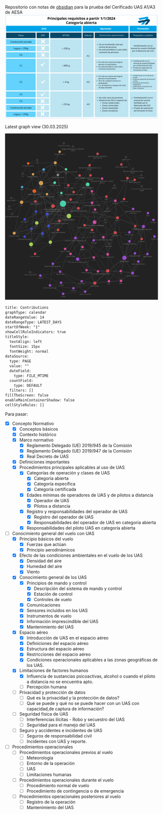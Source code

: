 
Repositorio con notas de <a href="https://obsidian.md/">obsidian</a> para la prueba del Cerificado UAS A1/A3 de AESA
<img src="attachments/Pasted image 20250323000819.png">

Latest graph view (30.03.2025)

<img src="attachments/Pasted image 20250331004242.png">

```contributionGraph
title: Contributions
graphType: calendar
dateRangeValue: 14
dateRangeType: LATEST_DAYS
startOfWeek: "1"
showCellRuleIndicators: true
titleStyle:
  textAlign: left
  fontSize: 15px
  fontWeight: normal
dataSource:
  type: PAGE
  value: ""
  dateField:
    type: FILE_MTIME
  countField:
    type: DEFAULT
  filters: []
fillTheScreen: false
enableMainContainerShadow: false
cellStyleRules: []

```
Para pasar:
- [x] Concepto Normativo
	- [x] Conceptos básicos
	- [x] Contexto histórico
	- [x] Marco normativo
		- [x] Reglamento Delegado (UE) 2019/945 de la Comisión
		- [x] Reglamento Delegado (UE) 2019/947 de la Comisión
		- [x] Real Decreto de UAS
	- [x] Definiciones importantes
	- [x] Procedimientos principales aplicables al uso de UAS
		- [x] Categorías de operación y clases de UAS
			- [x] Categoría abierta
			- [x] Categoría específica
			- [x] Categoría certificada
		- [x] Edades mínimas de operadores de UAS y de pilotos a distancia
			- [x] Operador de UAS
			- [x] Pilotos a distancia
		- [x] Registro y responsabilidades del operador de UAS
			- [x] Registro del operador de UAS
			- [x] Responsabilidades del operador de UAS en categoría abierta
		- [x] Responsabilidades del piloto UAS en categoría abierta
- [ ] Conocimiento general del vuelo con UAS
	- [x] Principio básicos del vuelo
		- [x] Fuerzas que actúan
		- [x] Principio aerodinámicos
	- [x] Efecto de las condiciones ambientales en el vuelo de los UAS
		- [x] Densidad del aire
		- [x] Humedad del aire
		- [x] Viento
	- [x] Conocimiento general de los UAS
		- [x] Principios de mando y control
			- [x] Descripción del sistema de mando y control
			- [x] Estación de control
			- [x] Controles de vuelo
		- [x] Comunicaciones
		- [x] Sensores incluidos en los UAS
		- [x] Instrumentos de vuelo
		- [x] Información imprescindible del UAS
		- [x] Mantenimiento del UAS
	- [x] Espacio aéreo
		- [x] Introducción de UAS en el espacio aéreo
		- [x] Definiciones del espacio aéreo
		- [x] Estructura del espacio aéreo
		- [x] Restricciones del espacio aéreo
		- [x] Condiciones operacionales aplicables a las zonas geográficas de los UAS.
	- [x] Limitaciones de factores humanos
		- [x] Influencia de sustancias psicoactivas, alcohol o cuando el piloto a distancia no se encuentra apto.
		- [ ] Percepción humana
	- [ ] Privacidad y protección de datos
		- [ ] Qué es la privacidad y la protección de datos?
		- [ ] Qué se puede y qué no se puede hacer con un UAS con capacidad,de captura de información?
	- [ ] Seguridad física de UAS
		- [ ] Interferencias ilícitas - Robo y secuestro del UAS
		- [ ] Seguridad para el manejo del UAS
	- [ ] Seguro y accidentes e incidentes de UAS
		- [ ] Seguros de responsabilidad civil
		- [ ] Incidentes con UAS y reporte.
- [ ] Procedimientos operacionales
	- [ ] Procedimientos operacionales previos al vuelo
		- [ ] Meteorología
		- [ ] Entorno de la operación
		- [ ] UAS
		- [ ] Limitaciones humanas
	- [ ] Procedimientos operacionales durante el vuelo
		- [ ] Procedimiento normal de vuelo
		- [ ] Procedimiento de contingencia o de emergencia
	- [ ] Procedimientos operacionales posteriores al vuelo
		- [ ] Registro de la operación
		- [ ] Mantenimiento del UAS 